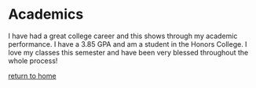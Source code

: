 # Academics
I have had a great college career and this shows through my academic performance.
I have a 3.85 GPA and am a student in the Honors College. I love my classes this semester and have been very blessed throughout the whole process!

[return to home](./README.md)

